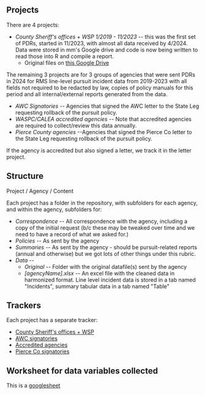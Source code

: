 ## Projects

There are 4 projects:

* *County Sheriff's offices + WSP 1/2019 - 11/2023* -- this was the first set of PDRs, started in 11/2023, with almost all data received by 4/2024.  Data were stored in mm's Google drive and code is now being written to read those into R and compile a report.
    - Original files on [this Google Drive](https://drive.google.com/drive/folders/1SJU0ctj5Fa5MnyLhujojLTabFAEcAj_c?usp=sharing)
 
The remaining 3 projects are for 3 groups of agencies that were sent PDRs in 2024 for RMS line-level pursuit incident data from 2019-2023 with all fields not required to be redacted by law, copies of policy manuals for this period and all internal/external reports generated from the data. 
* *AWC Signatories* -- Agencies that signed the AWC letter to the State Leg requesting rollback of the pursuit policy.
* *WASPC/CALEA accredited agencies* -- Note that accredited agencies are required to collect/review this data annually.  
* *Pierce County agencies* --Agencies that signed the Pierce Co letter to the State Leg requesting rollback of the pursuit policy.

If the agency is accredited but also signed a letter, we track it in the letter project.

## Structure

Project / Agency / Content

Each project has a folder in the repository, with subfolders for each agency, and within the agency, subfolders for:

  * *Correspondence* -- All correspondence with the agency, including a copy of the initial request (b/c these may be tweaked over time and we need to have a record of what we asked for.)
  * *Policies* -- As sent by the agency
  * *Summaries* -- As sent by the agency - should be pursuit-related reports (annual and otherwise) but we got lots of other things under this rubric.
  * *Data* --
    - *Original* -- Folder with the original datafile(s) sent by the agency
    - *[agencyName].xlsx* -- An excel file with the cleaned data in harmonized format.  Line level incident data is stored in a tab named "Incidents", summary tabular data in a tab named "Table"

 ## Trackers

Each project has a separate tracker:

  * [County Sheriff's offices + WSP](https://github.com/users/moxboxwa/projects/2)
  * [AWC signatories](https://github.com/users/moxboxwa/projects/4)
  * [Accredited agencies](https://github.com/users/moxboxwa/projects/1)
  * [Pierce Co signatories](https://github.com/users/moxboxwa/projects/3)

## Worksheet for data variables collected
This is a [googlesheet](https://docs.google.com/spreadsheets/d/1b0pcy8-iQUNAAHFcpCz5qKYN55RA87iJMTw6Zl2UMt0/edit?gid=0#gid=0)

